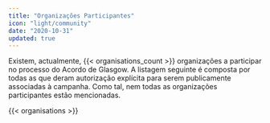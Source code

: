 ```yaml
---
title: "Organizações Participantes"
icon: "light/community"
date: "2020-10-31"
updated: true
---
```


Existem, actualmente, {{< organisations_count >}} organizações a participar no processo do Acordo de Glasgow. A listagem seguinte é composta por todas as que deram autorização explícita para serem publicamente associadas à campanha. Como tal, nem todas as organizações participantes estão mencionadas.

{{< organisations >}}